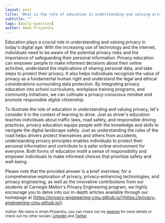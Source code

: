 ```yaml
---
layout: post
title: "What is the role of education in understanding and valuing privacy?"
subtitle: ""
tags: [daily-question]
author: Aman Priyanshu
---
```


Education plays a crucial role in understanding and valuing privacy in today's digital age. With the increasing use of technology and the internet, individuals need to be aware of the potential privacy risks and the importance of safeguarding their personal information. Privacy education can empower people to make informed decisions about their online activities, understand the implications of sharing personal data, and take steps to protect their privacy. It also helps individuals recognize the value of privacy as a fundamental human right and understand the legal and ethical considerations surrounding data protection. By integrating privacy education into school curriculums, workplace training programs, and community initiatives, we can cultivate a privacy-conscious mindset and promote responsible digital citizenship.

To illustrate the role of education in understanding and valuing privacy, let's consider it in the context of learning to drive. Just as driver's education teaches individuals about traffic laws, road safety, and responsible driving practices, privacy education equips people with the knowledge and skills to navigate the digital landscape safely. Just as understanding the rules of the road helps drivers protect themselves and others from accidents, understanding privacy principles enables individuals to protect their personal information and contribute to a safer online environment for everyone. Both forms of education instill a sense of responsibility and empower individuals to make informed choices that prioritize safety and well-being.

Please note that the provided answer is a brief overview; for a comprehensive exploration of privacy, privacy-enhancing technologies, and privacy engineering, as well as the innovative contributions from our students at Carnegie Mellon's Privacy Engineering program, we highly encourage you to delve into our in-depth articles available through our homepage at [https://privacy-engineering-cmu.github.io/](https://privacy-engineering-cmu.github.io/).

<small>Author: My name is Aman Priyanshu, you can check out my [website](https://amanpriyanshu.github.io/) for more details or check out my other socials: [LinkedIn](https://www.linkedin.com/in/aman-priyanshu/) and [Twitter](https://twitter.com/AmanPriyanshu6)</small>
